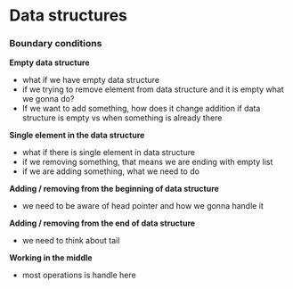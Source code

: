 # Data structures

### Boundary conditions

**Empty data structure**

- what if we have empty data structure
- if we trying to remove element from data structure and it is empty what we gonna do?
- If we want to add something, how does it change addition if data structure is empty vs when something is already there 

**Single element in the data structure**

- what if there is single element in data structure
- if we removing something, that means we are ending with empty list
- if we are adding something, what we need to do

**Adding / removing from the beginning of data structure**

- we need to be aware of head pointer and how we gonna handle it

**Adding / removing from the end of data structure**

- we need to think about tail

**Working in the middle**

- most operations is handle here
